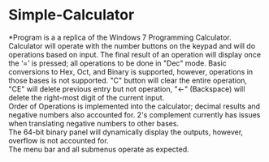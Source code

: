 # Simple-Calculator
*Program is a a replica of the Windows 7 Programming Calculator.  
Calculator will operate with the number buttons on the keypad and will do operations based on input. 
The final result of an operation will display once the ‘=’ is pressed; all operations to be done in "Dec" mode. 
Basic conversions to Hex, Oct, and Binary is supported, however, operations in those bases is not supported.  "C" button will clear the entire operation, "CE" will delete previous entry but not operation,  "&lt;-" (Backspace) will delete the right-most digit of the current input.  
Order of Operations is implemented into the calculator; decimal results and negative numbers also accounted for. 2's  complement currently has issues when translating negative numbers to other bases.  
The 64-bit binary panel will dynamically display the outputs, however, overflow is not accounted for.  
The menu bar and all submenus operate as expected.
